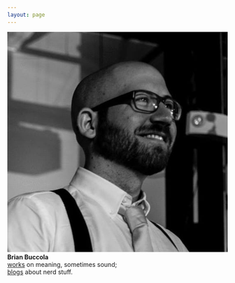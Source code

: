 ```yaml
---
layout: page
---
```

<div class="home">
<a href="/about/"><img class="img-circle" title="Brian" alt="Brian" src="/images/brian-tie.jpg"></a>
<br>
<strong>Brian Buccola</strong><br>
<a href="/work/">works</a> on meaning, sometimes sound;<br>
<a href="/blog/">blogs</a> about nerd stuff.
</div>
